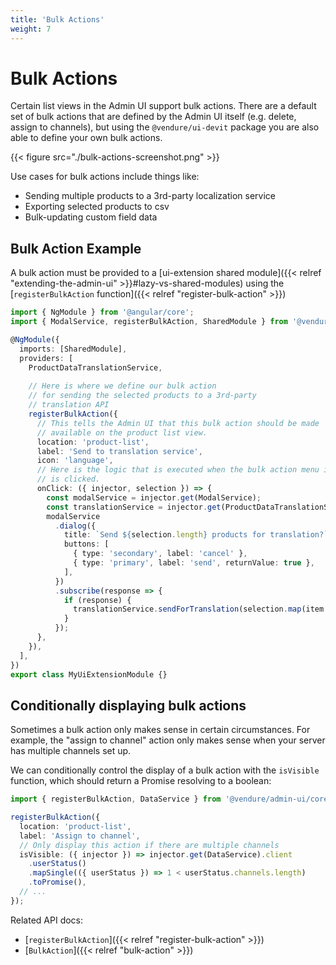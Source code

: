 ```yaml
---
title: 'Bulk Actions'
weight: 7
---
```


# Bulk Actions

Certain list views in the Admin UI support bulk actions. There are a default set of bulk actions that are defined by the Admin UI itself (e.g. delete, assign to channels), but using the `@vendure/ui-devit` package
you are also able to define your own bulk actions.

{{< figure src="./bulk-actions-screenshot.png" >}} 

Use cases for bulk actions include things like:

- Sending multiple products to a 3rd-party localization service
- Exporting selected products to csv 
- Bulk-updating custom field data

## Bulk Action Example

A bulk action must be provided to a [ui-extension shared module]({{< relref "extending-the-admin-ui" >}}#lazy-vs-shared-modules) using the [`registerBulkAction` function]({{< relref "register-bulk-action" >}})

```TypeScript
import { NgModule } from '@angular/core';
import { ModalService, registerBulkAction, SharedModule } from '@vendure/admin-ui/core';

@NgModule({
  imports: [SharedModule],
  providers: [
    ProductDataTranslationService,
      
    // Here is where we define our bulk action
    // for sending the selected products to a 3rd-party 
    // translation API  
    registerBulkAction({
      // This tells the Admin UI that this bulk action should be made
      // available on the product list view.  
      location: 'product-list',
      label: 'Send to translation service',
      icon: 'language',
      // Here is the logic that is executed when the bulk action menu item
      // is clicked.  
      onClick: ({ injector, selection }) => {
        const modalService = injector.get(ModalService);
        const translationService = injector.get(ProductDataTranslationService);
        modalService
          .dialog({
            title: `Send ${selection.length} products for translation?`,
            buttons: [
              { type: 'secondary', label: 'cancel' },
              { type: 'primary', label: 'send', returnValue: true },
            ],
          })
          .subscribe(response => {
            if (response) {
              translationService.sendForTranslation(selection.map(item => item.productId));
            }
          });
      },
    }),
  ],
})
export class MyUiExtensionModule {}
```

## Conditionally displaying bulk actions

Sometimes a bulk action only makes sense in certain circumstances. For example, the "assign to channel" action only makes sense when your server has multiple channels set up.

We can conditionally control the display of a bulk action with the `isVisible` function, which should return a Promise resolving to a boolean:

```TypeScript
import { registerBulkAction, DataService } from '@vendure/admin-ui/core';

registerBulkAction({
  location: 'product-list',
  label: 'Assign to channel',
  // Only display this action if there are multiple channels
  isVisible: ({ injector }) => injector.get(DataService).client
    .userStatus()
    .mapSingle(({ userStatus }) => 1 < userStatus.channels.length)
    .toPromise(),
  // ...  
});
```

Related API docs:

- [`registerBulkAction`]({{< relref "register-bulk-action" >}})
- [`BulkAction`]({{< relref "bulk-action" >}})
